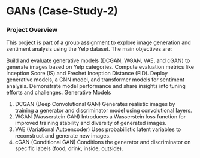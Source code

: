 # GANs (Case-Study-2)

### Project Overview
This project is part of a group assignment to explore image generation and sentiment analysis using the Yelp dataset. The main objectives are:

Build and evaluate generative models (DCGAN, WGAN, VAE, and cGAN) to generate images based on Yelp categories.
Compute evaluation metrics like Inception Score (IS) and Frechet Inception Distance (FID).
Deploy generative models, a CNN model, and transformer models for sentiment analysis.
Demonstrate model performance and share insights into tuning efforts and challenges.
Generative Models
1. DCGAN (Deep Convolutional GAN)
Generates realistic images by training a generator and discriminator model using convolutional layers.
2. WGAN (Wasserstein GAN)
Introduces a Wasserstein loss function for improved training stability and diversity of generated images.
3. VAE (Variational Autoencoder)
Uses probabilistic latent variables to reconstruct and generate new images.
4. cGAN (Conditional GAN)
Conditions the generator and discriminator on specific labels (food, drink, inside, outside).
